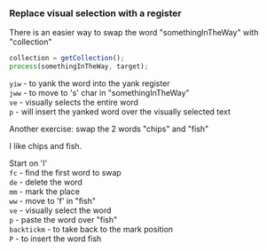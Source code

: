 ### Replace visual selection with a register

There is an easier way to swap the word "somethingInTheWay" with "collection"

```javascript
collection = getCollection();
process(somethingInTheWay, target);
```

`yiw` - to yank the word into the yank register  
`jww` - to move to 's' char in "somethingInTheWay"  
`ve` - visually selects the entire word  
`p` - will insert the yanked word over the visually selected text  

Another exercise: swap the 2 words "chips" and "fish"

I like chips and fish.

Start on 'I'  
`fc` - find the first word to swap  
`de` - delete the word  
`mm` - mark the place  
`ww` - move to 'f' in "fish"  
`ve` - visually select the word  
`p` - paste the word over "fish"  
`backtickm` - to take back to the mark position  
`P` - to insert the word fish  
